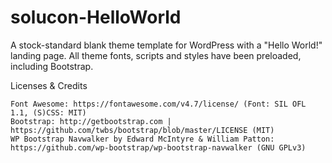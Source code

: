 # solucon-HelloWorld
A stock-standard blank theme template for WordPress with a "Hello World!" landing page. All theme fonts, scripts and styles have been preloaded, including Bootstrap.




Licenses & Credits

    Font Awesome: https://fontawesome.com/v4.7/license/ (Font: SIL OFL 1.1, (S)CSS: MIT)
    Bootstrap: http://getbootstrap.com | https://github.com/twbs/bootstrap/blob/master/LICENSE (MIT)
    WP Bootstrap Navwalker by Edward McIntyre & William Patton: https://github.com/wp-bootstrap/wp-bootstrap-navwalker (GNU GPLv3)
